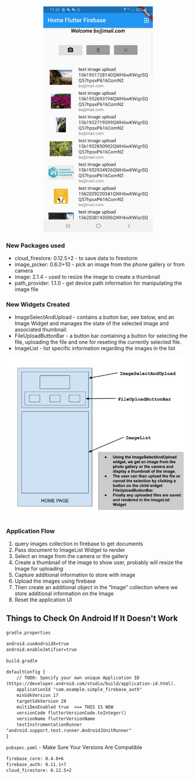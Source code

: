 <p align="center">
    <img src="screenshots/Screenshot_20190701-235104.jpg" width=300>
</p>

### New Packages used
*   cloud_firestore: 0.12.5+2 - to save data to firestorm
*   image_picker:  0.6.0+10 - pick an image from the phone gallery or from camera
*   image:  2.1.4 - used to resize the image to create a thumbnail
*   path_provider: 1.1.0 - get device path information for manipulating the image file

### New Widgets Created
* ImageSelectAndUpload - contains a button bar, see below, and an Image Widget and manages the state of the selected image and associated thumbnail.
* FileUploadButtonBar - a button bar containing a button for selecting the file, uploading the file and one for reseting the currently selected file.
* ImageList - list specific information regarding the images in the list
<p align="center">
    <img src="screenshots/Widget%20Overview%20Diagram.jpg" >
</p>

### Application Flow
1. query images collection in firebase to get documents
2. Pass document to ImageList Widget to render
3. Select an image from the camera or the gallery
4. Create a thumbnail of the image to show user, probably will resize the Image for uploading 
5. Capture additional information to store with image
6. Upload the images using firebase
7. Then create an additional object in the “Image” collection where we store additional information on the Image
8. Reset the application UI


## Things to Check On Android If It Doesn't Work

`gradle.properties`
```
android.useAndroidX=true
android.enableJetifier=true
```

`build.gradle`
```
defaultConfig {
    // TODO: Specify your own unique Application ID (https://developer.android.com/studio/build/application-id.html).
    applicationId "com.example.simple_firebase_auth"
    minSdkVersion 17
    targetSdkVersion 28
    multiDexEnabled true  <== THIS IS NEW
    versionCode flutterVersionCode.toInteger()
    versionName flutterVersionName
    testInstrumentationRunner "android.support.test.runner.AndroidJUnitRunner"
}
```

`pubspec.yaml` - Make Sure Your Versions Are Compatible
```
firebase_core: 0.4.0+6
firebase_auth: 0.11.1+7
cloud_firestore: 0.12.5+2
  ```
